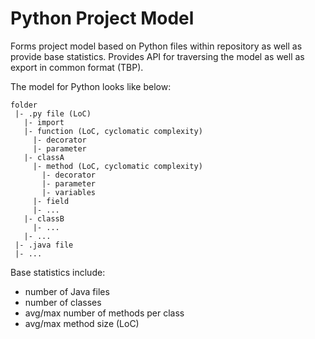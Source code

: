 # Python Project Model

Forms project model based on Python files within repository as well as provide base statistics.
Provides API for traversing the model as well as export in common format (TBP).

The model for Python looks like below:
```
folder
 |- .py file (LoC)
   |- import
   |- function (LoC, cyclomatic complexity)
     |- decorator
     |- parameter
   |- classA
     |- method (LoC, cyclomatic complexity)
       |- decorator
       |- parameter
       |- variables
     |- field
     |- ...
   |- classB
     |- ... 
   |- ...
 |- .java file
 |- ... 
```

Base statistics include:
- number of Java files
- number of classes
- avg/max number of methods per class
- avg/max method size (LoC)

